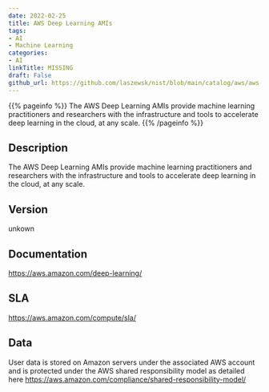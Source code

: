 ```yaml
---
date: 2022-02-25
title: AWS Deep Learning AMIs
tags: 
- AI
- Machine Learning
categories: 
- AI
linkTitle: MISSING
draft: False         
github_url: https://github.com/laszewsk/nist/blob/main/catalog/aws/aws-deep-learning-amis.yaml
---
```


{{% pageinfo %}}
The AWS Deep Learning AMIs provide machine learning practitioners and researchers with the infrastructure and tools to accelerate deep learning in the cloud, at any scale.
{{% /pageinfo %}}

## Description

The AWS Deep Learning AMIs provide machine learning practitioners and researchers with the infrastructure and tools to accelerate deep learning in the cloud, at any scale.

## Version

unkown

## Documentation

https://aws.amazon.com/deep-learning/

## SLA

https://aws.amazon.com/compute/sla/

## Data

User data is stored on Amazon servers under the associated AWS account and is protected under the AWS shared responsibility model as detailed here https://aws.amazon.com/compliance/shared-responsibility-model/
